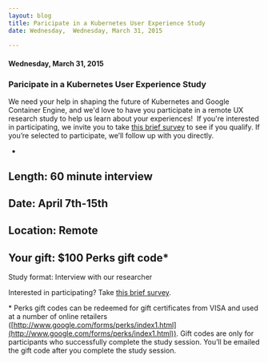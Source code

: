 ```yaml
---
layout: blog
title: Paricipate in a Kubernetes User Experience Study
date: Wednesday,  Wednesday, March 31, 2015 
 
---
```

#### Wednesday, March 31, 2015 
### Paricipate in a Kubernetes User Experience Study 
We need your help in shaping the future of Kubernetes and Google Container Engine, and we'd love to have you participate in a remote UX research study to help us learn about your experiences!&nbsp; If you're interested in participating, we invite you to take [this brief survey](http://goo.gl/AXFFMs) to see if you qualify. If you’re selected to participate, we’ll follow up with you directly.

  
- 
Length: 60 minute interview
- 
Date: April 7th-15th
- 
Location: Remote 
- 
Your gift: $100 Perks gift code\*
- 
Study format: Interview with our researcher
  

Interested in participating? Take [this brief survey](http://goo.gl/AXFFMs).

  

\* Perks gift codes can be redeemed for gift certificates from VISA and used at a number of online retailers ([http://www.google.com/forms/perks/index1.html](http://www.google.com/forms/perks/index1.html)). Gift codes are only for participants who successfully complete the study session. You’ll be emailed the gift code after you complete the study session.
